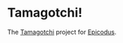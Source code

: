 Tamagotchi!
=======================

The [Tamagotchi](http://www.learnhowtoprogram.com/lessons/tamagotchi) project for [Epicodus](http://www.epicodus.com/).
